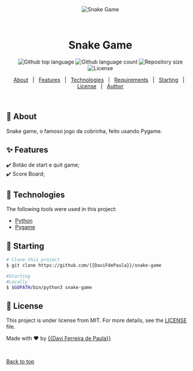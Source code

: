 <div align="center" id="top"> 
  <img src="./.github/app.gif" alt="Snake Game" />

  &#xa0;

  <!-- <a href="https://snakegame.netlify.app">Demo</a> -->
</div>

<h1 align="center">Snake Game</h1>

<p align="center">
  <img alt="Github top language" src="https://img.shields.io/github/languages/top/{{DaviFdePaula}}/snake-game?color=56BEB8">

  <img alt="Github language count" src="https://img.shields.io/github/languages/count/{{DaviFdePaula}}/snake-game?color=56BEB8">

  <img alt="Repository size" src="https://img.shields.io/github/repo-size/{{DaviFdePaula}}/snake-game?color=56BEB8">

  <img alt="License" src="https://img.shields.io/github/license/{{DaviFdePaula}}/snake-game?color=56BEB8">

  <!-- <img alt="Github issues" src="https://img.shields.io/github/issues/{{DaviFdePaula}}/snake-game?color=56BEB8" /> -->

  <!-- <img alt="Github forks" src="https://img.shields.io/github/forks/{{DaviFdePaula}}/snake-game?color=56BEB8" /> -->

  <!-- <img alt="Github stars" src="https://img.shields.io/github/stars/{{DaviFdePaula}}/snake-game?color=56BEB8" /> -->
</p>

<!-- Status -->

<!-- <h4 align="center"> 
	🚧  Snake Game 🚀 Under construction...  🚧
</h4> 

<hr> -->

<p align="center">
  <a href="#dart-about">About</a> &#xa0; | &#xa0; 
  <a href="#sparkles-features">Features</a> &#xa0; | &#xa0;
  <a href="#rocket-technologies">Technologies</a> &#xa0; | &#xa0;
  <a href="#white_check_mark-requirements">Requirements</a> &#xa0; | &#xa0;
  <a href="#checkered_flag-starting">Starting</a> &#xa0; | &#xa0;
  <a href="#memo-license">License</a> &#xa0; | &#xa0;
  <a href="https://github.com/{{YOUR_GITHUB_USERNAME}}" target="_blank">Author</a>
</p>

<br>

## :dart: About ##

Snake game, o famoso jogo da cobrinha, feito usando Pygame. 

## :sparkles: Features ##

:heavy_check_mark: Botão de start e quit game;\
:heavy_check_mark: Score Board;

## :rocket: Technologies ##

The following tools were used in this project:

- [Python](https://www.python.org/)
- [Pygame](https://www.pygame.org/news)


## :checkered_flag: Starting ##

```bash
# Clone this project
$ git clone https://github.com/{{DaviFdePaula}}/snake-game

#Starting
#Locally
$ $GOPATH/bin/python3 snake-game
```

## :memo: License ##

This project is under license from MIT. For more details, see the [LICENSE](LICENSE.md) file.


Made with :heart: by <a href="https://github.com/{{DaviFdePaula}}" target="_blank">{{Davi Ferreira de Paula}}</a>

&#xa0;

<a href="#top">Back to top</a>
